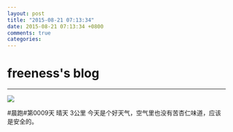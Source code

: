 ```yaml
---
layout: post
title: "2015-08-21 07:13:34"
date: 2015-08-21 07:13:34 +0800
comments: true
categories: 
---
```


# freeness's blog

----------

![](http://okqmqrbgo.bkt.clouddn.com/201508210713341.jpg)

>
\#晨跑\#第0009天 晴天 3公里 今天是个好天气，空气里也没有苦杏仁味道，应该是安全的。